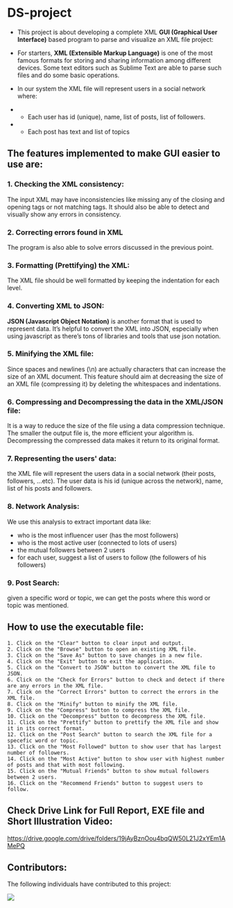 # DS-project
* This project is about developing a complete XML **GUI (Graphical User Interface)** based program to
parse and visualize an XML file project:

* For starters, **XML (Extensible Markup Language)** is one of the most famous formats for storing and sharing
information among different devices. Some text editors such as Sublime Text are able to parse
such files and do some basic operations.

* In our system the XML file will represent users in a social network where:
* * Each user has id (unique), name, list of posts, list of followers.
* * Each post has text and list of topics

<h2> The features implemented to make GUI easier to use are: </h2>

<h3> 1. Checking the XML consistency: </h3>

The input XML may have inconsistencies like missing any
of the closing and opening tags or not matching tags. It should also be able to detect and visually show any errors in consistency.
   
<h3> 2. Correcting errors found in XML </h3>

The program is also able to solve errors discussed in the previous point.

<h3> 3. Formatting (Prettifying) the XML: </h3>

The XML file should be well formatted by keeping the indentation for each level.

<h3> 4. Converting XML to JSON: </h3>

**JSON (Javascript Object Notation)** is another format that is used
to represent data. It’s helpful to convert the XML into JSON, especially when using
javascript as there’s tons of libraries and tools that use json notation.

<h3> 5. Minifying the XML file: </h3>

Since spaces and newlines (\n) are actually characters that can
increase the size of an XML document. This feature should aim at decreasing the size of
an XML file (compressing it) by deleting the whitespaces and indentations.

<h3> 6. Compressing and Decompressing the data in the XML/JSON file: </h3>

It is a way to reduce the
size of the file using a data compression technique.
The smaller the output file is, the more efficient your algorithm is.
Decompressing the compressed data makes it return to its original format.

<h3> 7. Representing the users' data: </h3>

the XML file will represent the
users data in a social network (their posts, followers, ...etc). 
The user data is his id (unique across the network), name, list of his posts and followers.

<h3> 8. Network Analysis: </h3>

We use this analysis to extract important data like:
* who is the most influencer user (has the most followers)
* who is the most active user (connected to lots of users)
* the mutual followers between 2 users
* for each user, suggest a list of users to follow (the followers of his followers)

<h3> 9. Post Search: </h3>

given a specific word or topic, we can get the posts where this word or topic was
mentioned.

<h2> How to use the executable file: </h2>

    1. Click on the "Clear" button to clear input and output.
    2. Click on the "Browse" button to open an existing XML file.
    3. Click on the "Save As" button to save changes in a new file.
    4. Click on the "Exit" button to exit the application.
    5. Click on the "Convert to JSON" button to convert the XML file to JSON.
    6. Click on the "Check for Errors" button to check and detect if there are any errors in the XML file.
    7. Click on the "Correct Errors" button to correct the errors in the XML file.
    8. Click on the "Minify" button to minify the XML file.
    9. Click on the "Compress" button to compress the XML file.
    10. Click on the "Decompress" button to decompress the XML file.
    11. Click on the "Prettify" button to prettify the XML file and show it in its correct format.
    12. Click on the "Post Search" button to search the XML file for a specefic word or topic.
    13. Click on the "Most Followed" button to show user that has largest number of followers.
    14. Click on the "Most Active" button to show user with highest number of posts and that with most following.
    15. Click on the "Mutual Friends" button to show mutual followers between 2 users.
    16. Click on the "Recommend Friends" button to suggest users to follow.

<h2> Check Drive Link for Full Report, EXE file and Short Illustration Video: </h2>

https://drive.google.com/drive/folders/19jAyBznOou4bqQW50L21J2xYEm1AMePQ

<h2> Contributors: </h2>

The following individuals have contributed to this project:

<a href="https://github.com/mariamsamir037/DS-project/graphs/contributors">   
  <img src="https://contrib.rocks/image?repo=mariamsamir037/DS-project" />
</a>
